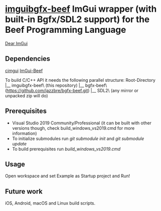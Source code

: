 # [imguibgfx-beef](https://github.com/jazzbre/imguibgfx-beef) ImGui wrapper (with built-in Bgfx/SDL2 support) for the Beef Programming Language

[Dear ImGui](https://github.com/ocornut/imgui)

## Dependencies
[cimgui](https://github.com/cimgui/cimgui)
[ImGui-Beef](https://github.com/qzole/imgui-beef)

To build C/C++ API it needs the following parallel structure:
Root-Directory\
    |__ imguibgfx-beef\    (this repository)
    |__ bgfx-beef\         (https://github.com/jazzbre/bgfx-beef.git)
    |__ SDL2\              (any mirror or unpacked zip will do)

## Prerequisites
- Visual Studio 2019 Community/Professional (it can be built with other versions though, check build_windows_vs2019.cmd for more information)
- To initialize submodules run *git submodule init*  and *git submodule update*
- To build prerequisites run *build_windows_vs2019.cmd*

## Usage

Open workspace and set Example as Startup project and Run!

## Future work
iOS, Android, macOS and Linux build scripts.
